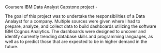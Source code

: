 Coursera IBM Data Analyst Capstone project - 

The goal of this project was to undertake the responsibilities of a Data Analayst for a company.
Multiple sources were given where I had to prepare, analyze, and collect data to build dashboards utilizing
the software IBM Cognos Analytics. The dashboards were designed to uncover and identify currently trending database 
skills and programming languages, as well as to predict those that are expected to be in higher demand in the future.

